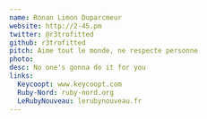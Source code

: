 ```yaml
---
name: Ronan Limon Duparcmeur
website: http://2-45.pm
twitter: @r3trofitted
github: r3trofitted
pitch: Aime tout le monde, ne respecte personne
photo: 
desc: No one's gonna do it for you
links:
  Keycoopt: www.keycoopt.com
  Ruby-Nord: ruby-nord.org
  LeRubyNouveau: lerubynouveau.fr
---
```

